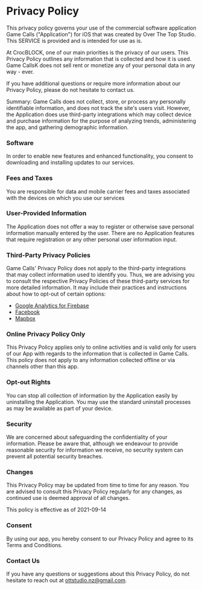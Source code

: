 # Privacy Policy

This privacy policy governs your use of the commercial software application Game Calls ("Application") for iOS that was created by Over The Top Studio. This SERVICE is provided and is intended for use as is.

At CrocBLOCK, one of our main priorities is the privacy of our users. This Privacy Policy outlines any information that is collected and how it is used. Game CallsK does not sell rent or monetize any of your personal data in any way - ever.

If you have additional questions or require more information about our Privacy Policy, please do not hesitate to contact us.

Summary: Game Calls does not collect, store, or process any personally identifiable information, and does not track the site's users visit. However, the Application does use third-party integrations which may collect device and purchase information for the purpose of analyzing trends, administering the app, and gathering demographic information.

### Software 

In order to enable new features and enhanced functionality, you consent to downloading and installing updates to our services.

### Fees and Taxes

You are responsible for data and mobile carrier fees and taxes associated with the devices on which you use our services

### User-Provided Information

The Application does not offer a way to register or otherwise save personal information manually entered by the user. There are no Application features that require registration or any other personal user information input.

### Third-Party Privacy Policies

Game Calls' Privacy Policy does not apply to the third-party integrations that may collect information used to identify you. Thus, we are advising you to consult the respective Privacy Policies of these third-party services for more detailed information. It may include their practices and instructions about how to opt-out of certain options:

*   [Google Analytics for Firebase](https://firebase.google.com/policies/analytics)
*   [Facebook](https://www.facebook.com/about/privacy/update/printable)
*   [Mapbox](https://www.mapbox.com/legal/privacy)


### Online Privacy Policy Only

This Privacy Policy applies only to online activities and is valid only for users of our App with regards to the information that is collected in Game Calls. This policy does not apply to any information collected offline or via channels other than this app. 

### Opt-out Rights

You can stop all collection of information by the Application easily by uninstalling the Application. You may use the standard uninstall processes as may be available as part of your device.

### Security

We are concerned about safeguarding the confidentiality of your information. Please be aware that, although we endeavour to provide reasonable security for information we receive, no security system can prevent all potential security breaches.

### Changes

This Privacy Policy may be updated from time to time for any reason. You are advised to consult this Privacy Policy regularly for any changes, as continued use is deemed approval of all changes.

This policy is effective as of 2021-09-14

### Consent

By using our app, you hereby consent to our Privacy Policy and agree to its Terms and Conditions.

### Contact Us

If you have any questions or suggestions about this Privacy Policy, do not hesitate to reach out at ottstudio.nz@gmail.com.
